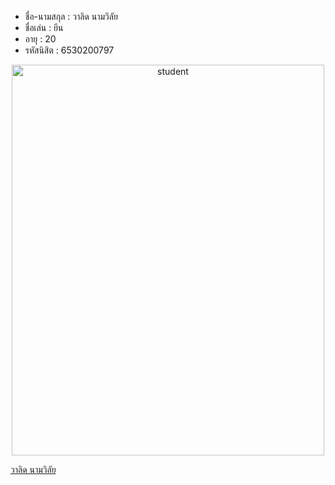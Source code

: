 - ชื่อ-นามสกุล : วาลิด นามวิลัย
- ชื่อเล่น : ยีน
- อายุ : 20
- รหัสนิสิต : 6530200797

<p align="center">
  <img src="img/S__45350921.jpg.jpg" width="500" height="625" alt="student">
</p>

[วาลิด นามวิลัย](https://9Jell.github.io/)
